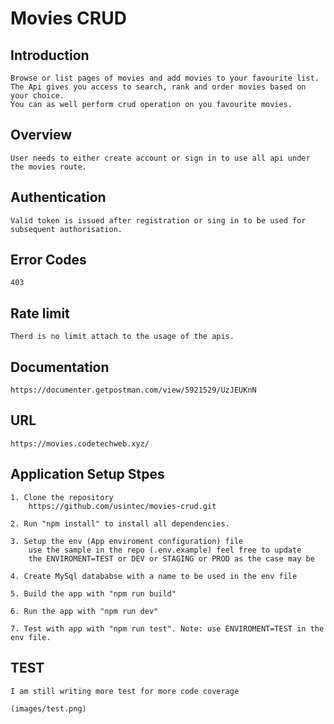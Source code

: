 # Movies CRUD

## Introduction
    Browse or list pages of movies and add movies to your favourite list. 
    The Api gives you access to search, rank and order movies based on your choice. 
    You can as well perform crud operation on you favourite movies.

## Overview
    User needs to either create account or sign in to use all api under the movies route.

## Authentication
    Valid token is issued after registration or sing in to be used for subsequent authorisation.

## Error Codes
    403

## Rate limit
    Therd is no limit attach to the usage of the apis.

## Documentation
    https://documenter.getpostman.com/view/5921529/UzJEUKnN

## URL
    https://movies.codetechweb.xyz/

## Application Setup Stpes
    1. Clone the repository
        https://github.com/usintec/movies-crud.git

    2. Run "npm install" to install all dependencies.

    3. Setup the env (App enviroment configuration) file
        use the sample in the repo (.env.example) feel free to update
        the ENVIROMENT=TEST or DEV or STAGING or PROD as the case may be

    4. Create MySql datababse with a name to be used in the env file
    
    5. Build the app with "npm run build"

    6. Run the app with "npm run dev"

    7. Test with app with "npm run test". Note: use ENVIROMENT=TEST in the env file.

## TEST 
    I am still writing more test for more code coverage
     
    (images/test.png)